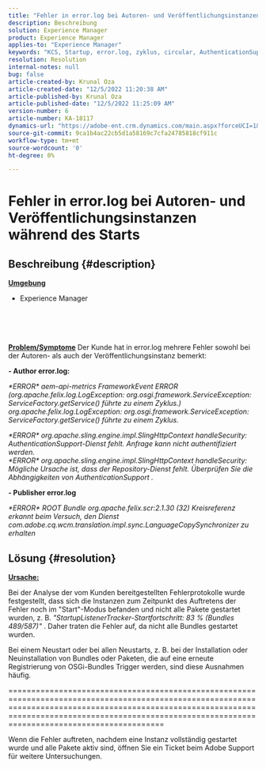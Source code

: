 ```yaml
---
title: "Fehler in error.log bei Autoren- und Veröffentlichungsinstanzen beim Start"
description: Beschreibung
solution: Experience Manager
product: Experience Manager
applies-to: "Experience Manager"
keywords: "KCS, Startup, error.log, zyklus, circular, AuthenticationSupport"
resolution: Resolution
internal-notes: null
bug: false
article-created-by: Krunal Oza
article-created-date: "12/5/2022 11:20:38 AM"
article-published-by: Krunal Oza
article-published-date: "12/5/2022 11:25:09 AM"
version-number: 6
article-number: KA-18117
dynamics-url: "https://adobe-ent.crm.dynamics.com/main.aspx?forceUCI=1&pagetype=entityrecord&etn=knowledgearticle&id=bcd8dcd2-8e74-ed11-81aa-6045bd006c82"
source-git-commit: 9ca1b4ac22cb5d1a58169c7cfa24785818cf911c
workflow-type: tm+mt
source-wordcount: '0'
ht-degree: 0%

---
```


# Fehler in error.log bei Autoren- und Veröffentlichungsinstanzen während des Starts

## Beschreibung {#description}

<b><u>Umgebung</u></b>
- Experience Manager

<br><br> <br><br><b><u>Problem/Symptome</u></b>
Der Kunde hat in error.log mehrere Fehler sowohl bei der Autoren- als auch der Veröffentlichungsinstanz bemerkt:

<b>- Author error.log:</b>

*\*ERROR\* aem-api-metrics FrameworkEvent ERROR (org.apache.felix.log.LogException: org.osgi.framework.ServiceException: ServiceFactory.getService() führte zu einem Zyklus.)
<br>org.apache.felix.log.LogException: org.osgi.framework.ServiceException: ServiceFactory.getService() führte zu einem Zyklus.*



*\*ERROR\* org.apache.sling.engine.impl.SlingHttpContext handleSecurity: AuthenticationSupport-Dienst fehlt. Anfrage kann nicht authentifiziert werden.
<br>\*ERROR\* org.apache.sling.engine.impl.SlingHttpContext handleSecurity: Mögliche Ursache ist, dass der Repository-Dienst fehlt. Überprüfen Sie die Abhängigkeiten von AuthenticationSupport .*



<b>- Publisher error.log</b>

*\*ERROR\* ROOT Bundle org.apache.felix.scr:2.1.30 (32) Kreisreferenz erkannt beim Versuch, den Dienst com.adobe.cq.wcm.translation.impl.sync.LanguageCopySynchronizer zu erhalten*






## Lösung {#resolution}


<u><b>Ursache:</b></u>

Bei der Analyse der vom Kunden bereitgestellten Fehlerprotokolle wurde festgestellt, dass sich die Instanzen zum Zeitpunkt des Auftretens der Fehler noch im &quot;Start&quot;-Modus befanden und nicht alle Pakete gestartet wurden, z. B. *&quot;StartupListenerTracker-Startfortschritt: 83 % (Bundles 489/587)&quot;* . Daher traten die Fehler auf, da nicht alle Bundles gestartet wurden.

Bei einem Neustart oder bei allen Neustarts, z. B. bei der Installation oder Neuinstallation von Bundles oder Paketen, die auf eine erneute Registrierung von OSGi-Bundles Trigger werden, sind diese Ausnahmen häufig.



==========================================================================================================================================================================================================================================================

Wenn die Fehler auftreten, nachdem eine Instanz vollständig gestartet wurde und alle Pakete aktiv sind, öffnen Sie ein Ticket beim Adobe Support für weitere Untersuchungen.
